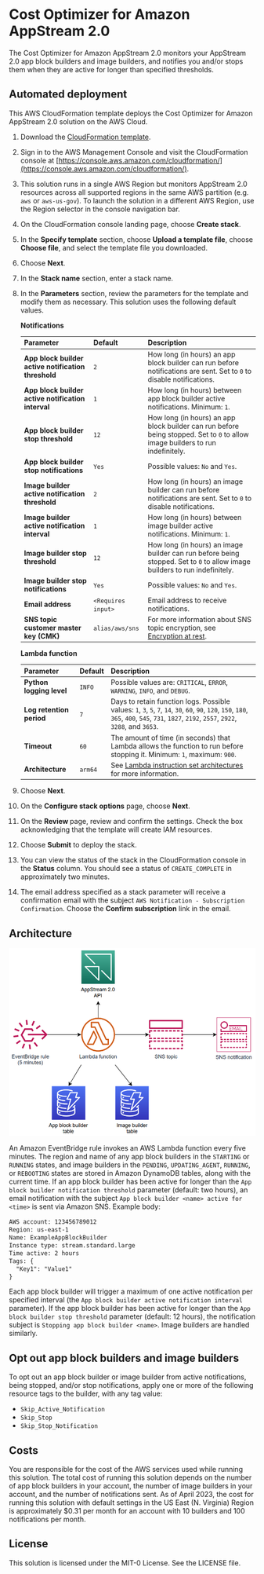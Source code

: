 # Cost Optimizer for Amazon AppStream 2.0
The Cost Optimizer for Amazon AppStream 2.0 monitors your AppStream 2.0 app block builders and image builders, and notifies you and/or stops them when they are active for longer than specified thresholds.

## Automated deployment
This AWS CloudFormation template deploys the Cost Optimizer for Amazon AppStream 2.0 solution on the AWS Cloud.
1. Download the [CloudFormation template](https://github.com/aws-samples/cost-optimizer-for-amazon-appstream2/blob/main/deployment/cfn/cost-optimizer-for-amazon-appstream2.yaml?raw=true).
2. Sign in to the AWS Management Console and visit the CloudFormation console at [https://console.aws.amazon.com/cloudformation/](https://console.aws.amazon.com/cloudformation/).
3. This solution runs in a single AWS Region but monitors AppStream 2.0 resources across all supported regions in the same AWS partition (e.g. `aws` or `aws-us-gov`).
   To launch the solution in a different AWS Region, use the Region selector in the console navigation bar.
4. On the CloudFormation console landing page, choose **Create stack**.
5. In the **Specify template** section, choose **Upload a template file**, choose **Choose file**, and select the template file you downloaded.
6. Choose **Next**.
7. In the **Stack name** section, enter a stack name.
8. In the **Parameters** section, review the parameters for the template and modify them as necessary.
   This solution uses the following default values.

   **Notifications**

   | Parameter | Default | Description |
   | --- | --- | --- |
   | **App block builder active notification threshold** | `2` | How long (in hours) an app block builder can run before notifications are sent. Set to `0` to disable notifications. |
   | **App block builder active notification interval** | `1` | How long (in hours) between app block builder active notifications. Minimum: `1`. |
   | **App block builder stop threshold** | `12` | How long (in hours) an app block builder can run before being stopped. Set to `0` to allow image builders to run indefinitely. |
   | **App block builder stop notifications** | `Yes` | Possible values: `No` and `Yes`. |
   | **Image builder active notification threshold** | `2` | How long (in hours) an image builder can run before notifications are sent. Set to `0` to disable notifications. |
   | **Image builder active notification interval** | `1` | How long (in hours) between image builder active notifications. Minimum: `1`. |
   | **Image builder stop threshold** | `12` | How long (in hours) an image builder can run before being stopped. Set to `0` to allow image builders to run indefinitely. |
   | **Image builder stop notifications** | `Yes` | Possible values: `No` and `Yes`. |
   | **Email address** | `<Requires input>` | Email address to receive notifications. |
   | **SNS topic customer master key (CMK)** | `alias/aws/sns` | For more information about SNS topic encryption, see [Encryption at rest](https://docs.aws.amazon.com/sns/latest/dg/sns-server-side-encryption.html). |

    **Lambda function**

   | Parameter | Default  | Description |
   | --- | --- | --- |
   | **Python logging level** | `INFO` | Possible values are: `CRITICAL`, `ERROR`, `WARNING`, `INFO`, and `DEBUG`. |
   | **Log retention period** | `7` | Days to retain function logs. Possible values: `1`, `3`, `5`, `7`, `14`, `30`, `60`, `90`, `120`, `150`, `180`, `365`, `400`, `545`, `731`, `1827`, `2192`, `2557`, `2922`, `3288`, and `3653`. |
   | **Timeout** | `60` | The amount of time (in seconds) that Lambda allows the function to run before stopping it. Minimum: `1`, maximum: `900`. |
   | **Architecture** | `arm64` | See [Lambda instruction set architectures](https://docs.aws.amazon.com/lambda/latest/dg/foundation-arch.html) for more information. |

9. Choose **Next**.
10. On the **Configure stack options** page, choose **Next**.
11. On the **Review <stack name>** page, review and confirm the settings.
    Check the box acknowledging that the template will create IAM resources.
12. Choose **Submit** to deploy the stack.
13. You can view the status of the stack in the CloudFormation console in the **Status** column.
    You should see a status of `CREATE_COMPLETE` in approximately two minutes.
14. The email address specified as a stack parameter will receive a confirmation email with the subject `AWS Notification - Subscription Confirmation`.
    Choose the **Confirm subscription** link in the email.

## Architecture
![Architecture diagram](/images/architecture.png "Architecture")

An Amazon EventBridge rule invokes an AWS Lambda function every five minutes.
The region and name of any app block builders in the `STARTING` or `RUNNING` states, and image builders in the `PENDING`, `UPDATING_AGENT`, `RUNNING`, or `REBOOTING` states are stored in Amazon DynamoDB tables, along with the current time.
If an app block builder has been active for longer than the `App block builder notification threshold` parameter (default: two hours), an email notification with the subject `App block builder <name> active for <time>` is sent via Amazon SNS.
Example body:

```
AWS account: 123456789012
Region: us-east-1
Name: ExampleAppBlockBuilder
Instance type: stream.standard.large
Time active: 2 hours
Tags: {
  "Key1": "Value1"
}
```

Each app block builder will trigger a maximum of one active notification per specified interval (the `App block builder active notification interval` parameter).
If the app block builder has been active for longer than the `App block builder stop threshold` parameter (default: 12 hours), the notification subject is `Stopping app block builder <name>`.
Image builders are handled similarly.

## Opt out app block builders and image builders
To opt out an app block builder or image builder from active notifications, being stopped, and/or stop notifications, apply one or more of the following resource tags to the builder, with any tag value:
* `Skip_Active_Notification`
* `Skip_Stop`
* `Skip_Stop_Notification`

## Costs
You are responsible for the cost of the AWS services used while running this solution.
The total cost of running this solution depends on the number of app block builders in your account, the number of image builders in your account, and the number of notifications sent.
As of April 2023, the cost for running this solution with default settings in the US East (N. Virginia) Region is approximately $0.31 per month for an account with 10 builders and 100 notifications per month.

## License
This solution is licensed under the MIT-0 License. See the LICENSE file.
